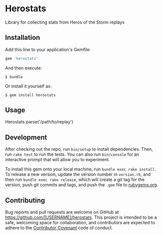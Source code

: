 # Herostats

Library for collecting stats from Heros of the Storm replays

## Installation

Add this line to your application's Gemfile:

```ruby
gem 'herostats'
```

And then execute:

    $ bundle

Or install it yourself as:

    $ gem install herostats

## Usage

Herostats.parse('/path/to/replay')

## Development

After checking out the repo, run `bin/setup` to install dependencies. Then, run `rake test` to run the tests. You can also run `bin/console` for an interactive prompt that will allow you to experiment.

To install this gem onto your local machine, run `bundle exec rake install`. To release a new version, update the version number in `version.rb`, and then run `bundle exec rake release`, which will create a git tag for the version, push git commits and tags, and push the `.gem` file to [rubygems.org](https://rubygems.org).

## Contributing

Bug reports and pull requests are welcome on GitHub at https://github.com/[USERNAME]/herostats. This project is intended to be a safe, welcoming space for collaboration, and contributors are expected to adhere to the [Contributor Covenant](contributor-covenant.org) code of conduct.

